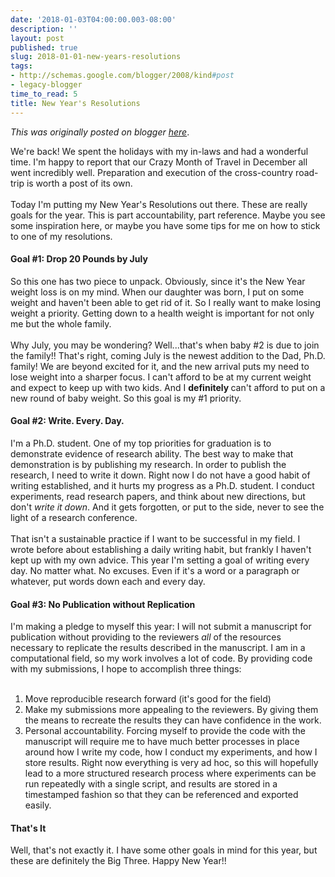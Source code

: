 ```yaml
---
date: '2018-01-03T04:00:00.003-08:00'
description: ''
layout: post
published: true
slug: 2018-01-01-new-years-resolutions
tags:
- http://schemas.google.com/blogger/2008/kind#post
- legacy-blogger
time_to_read: 5
title: New Year's Resolutions
---
```


*This was originally posted on blogger [here](https://thedadphd.blogspot.com/2018/01/new-years-resolutions.html)*.

We're back! We spent the holidays with my in-laws and had a wonderful time. I'm happy to report that our Crazy Month of Travel in December all went incredibly well. Preparation and execution of the cross-country road-trip is worth a post of its own.<br />
<br />
Today I'm putting my New Year's Resolutions out there. These are really goals for the year. This is part accountability, part reference. Maybe you see some inspiration here, or maybe you have some tips for me on how to stick to one of my resolutions.<br />
<h4>
Goal #1: Drop 20 Pounds by July</h4>
So this one has two piece to unpack. Obviously, since it's the New Year weight loss is on my mind. When our daughter was born, I put on some weight and haven't been able to get rid of it. So I really want to make losing weight a priority. Getting down to a health weight is important for not only me but the whole family.<br />
<br />
Why July, you may be wondering? Well...that's when baby #2 is due to join the family!! That's right, coming July is the newest addition to the Dad, Ph.D. family! We are beyond excited for it, and the new arrival puts my need to lose weight into a sharper focus. I can't afford to be at my current weight and expect to keep up with two kids. And I <b>definitely </b>can't afford to put on a new round of baby weight. So this goal is my #1 priority.<br />
<h4>
Goal #2: Write. Every. Day.</h4>
I'm a Ph.D. student. One of my top priorities for graduation is to demonstrate evidence of research ability. The best way to make that demonstration is by publishing my research. In order to publish the research, I need to write it down. Right now I do not have a good habit of writing established, and it hurts my progress as a Ph.D. student. I conduct experiments, read research papers, and think about new directions, but don't <i>write it down</i>. And it gets forgotten, or put to the side, never to see the light of a research conference.<br />
<br />
That isn't a sustainable practice if I want to be successful in my field. I wrote before about establishing a daily writing habit, but frankly I haven't kept up with my own advice. This year I'm setting a goal of writing every day. No matter what. No excuses. Even if it's a word or a paragraph or whatever, put words down each and every day.<br />
<h4>
Goal #3: No Publication without Replication</h4>
I'm making a pledge to myself this year: I will not submit a manuscript for publication without providing to the reviewers&nbsp;<i>all</i>&nbsp;of the resources necessary to replicate the results described in the manuscript. I am in a computational field, so my work involves a lot of code. By providing code with my submissions, I hope to accomplish three things:<br />
<br />
<ol>
<li>Move reproducible research forward (it's good for the field)</li>
<li>Make my submissions more appealing to the reviewers. By giving them the means to recreate the results they can have confidence in the work.</li>
<li>Personal accountability. Forcing myself to provide the code with the manuscript will require me to have much better processes in place around how I write my code, how I conduct my experiments, and how I store results. Right now everything is very ad hoc, so this will hopefully lead to a more structured research process where experiments can be run repeatedly with a single script, and results are stored in a timestamped fashion so that they can be referenced and exported easily.</li>
</ol>
<h4>
That's It</h4>
<div>
Well, that's not exactly it. I have some other goals in mind for this year, but these are definitely the Big Three. Happy New Year!!</div>